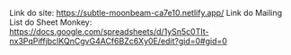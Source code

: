 Link do site: https://subtle-moonbeam-ca7e10.netlify.app/
Link do Mailing List do Sheet Monkey: https://docs.google.com/spreadsheets/d/1ySn5c0TIt-nx3PqPiffjbcIKQnCgvG4ACf6BZc6Xy0E/edit?gid=0#gid=0
